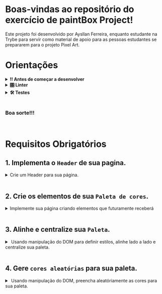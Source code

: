 # Boas-vindas ao repositório do exercício de paintBox Project!
Este projeto foi desenvolvido por Aysllan Ferreira, enquanto estudante na Trybe para servir como material de apoio para as pessoas estudantes se prepararem para o projeto Pixel Art.

# Orientações
	
<details>
<summary><strong>‼ Antes de começar a desenvolver</strong></summary><br />

1. Clone o repositório

	*  Use o comando: `git@github.com:aysllanferreira/paintBox-Project.git`

* Entre na pasta do repositório que você acabou de clonar:

	*  `cd paintBox-Project`

2. Instale as dependências

	* Para isso, use o seguinte comando: `npm install`
	
</details>

<details>
<summary><strong>🎛 Linter</strong></summary><br />

Para simular um ambiente real de projeto, nós usaremos o [ESLint](https://eslint.org/) para fazer a análise do código.
	
</details>

<details>
<summary><strong>🛠 Testes</strong></summary><br />

Para os testes serem realizados com exito, certifique-se que a versão do seu node seja de fato a versão 16.

```bash
node -v
```

Caso você esteja utilizando outra versão, você pode usar este comando para alterar sua versão para 16.

```bash
nvm use 16
```

Todos os requisitos serão testados pelo Cypress. Para rodar todos os testes, basta rodar no terminal o comando.

```bash
npx cypress open
ou
npx cypress run
```
</details>

<br>

### Boa sorte!!!
<br>

# Requisitos Obrigatórios

## 1. Implementa o `Header` de sua pagina.

<details>
  <summary>
  Crie um Header para sua página.
  </summary> <br />

- Dentro da div com o ID: app, crie um `header`.
- Dentro do seu header, crie um elemento com a tag `h1`.
- O texto do seu H1 deve ser: `Paint Box`.

**O que será testado:**

- Sua página deve conter um elemento com a tag Header como filho da div com o id app.

- Sua página deve conter um elemento h1 com o texto Paint Box como filho do elemento header.

</details><br>

## 2. Crie os elementos de sua `Paleta de cores`.

<details>
  <summary>
  Implemente sua página criando elementos que futuramente receberá 
  </summary> <br />

- Crie uma `div` que seja filhas do elemento com id: `app`.
- Essa div deve conter o id: `pallete`.
- Crie 4 `div` que sejam filhas do elemento que contenha o id `pallete`.
- Essas divs devem conter a classe `color`.
- Essas divs devem conter uma `borda solida preta de 1px`.
- Essas divs devem conter `50px de altura`.
- Essas divs devem conter `50px de largura`.
- A segunda e a última div deve conter um `border-radius` de 50%.

**O que será testado:**

- Deverá conter uma `div` com o id `pallete` que seja filho do elemento `app`.
- Deverá haver 4 divs com a classe `color`.
- Elas devem ter uma `borda solida preta de 1px`.
- Essas divs devem conter `50px de altura e largura`.
- A segunda e a última div deve conter um `border-radius` de 50%.

</details><br>

## 3. Alinhe e centralize sua `Paleta`.

<details>
  <summary>
  Usando manipulação do DOM para definir estilos, alinhe lado a lado e centralize sua paleta.
  </summary> <br />

- Usando o `display: flex`, alinhe lado a lado sua paleta.
- Usando o `justify-content: center`, centralize sua paleta.


**O que será testado:**

- Verificará se sua paleta está alinhada lado a lado e está no centro da tela.

</details><br>

## 4. Gere `cores aleatórias` para sua paleta.

<details>
  <summary>
  Usando manipulação do DOM, preencha aleatóriamente as cores para sua paleta.
  </summary> <br />

- As 3 primeiras cores devem ser preenchidas de forma aleatória.
- A última cor deve ser sempre `preta`.
- A paleta `não` pode possuir a cor branco absoluto. `rgb(255,255,255) ou #FFFFFF`.


**O que será testado:**

- As 3 primeiras cores devem ser aleatórias.
- A última cor deve ser `preta`.
- Nenhuma cor pode ser da cor branco absoluto.

</details><br>